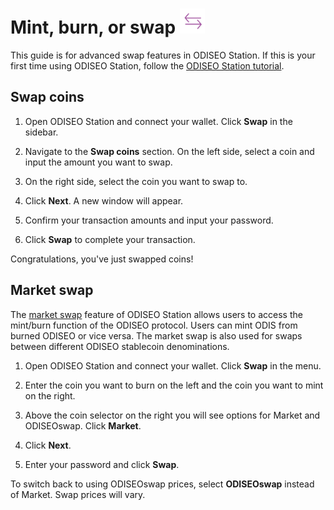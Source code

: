 # Mint, burn, or swap <img src="/img/Swap_ver1.svg" height="40px">

This guide is for advanced swap features in ODISEO Station. If this is your first time using ODISEO Station, follow the [ODISEO Station tutorial](download/ODISEO-station-desktop.md).

## Swap coins

1. Open ODISEO Station and connect your wallet. Click **Swap** in the sidebar.

2. Navigate to the **Swap coins** section. On the left side, select a coin and input the amount you want to swap.

3. On the right side, select the coin you want to swap to.

4. Click **Next**. A new window will appear.

5. Confirm your transaction amounts and input your password.

6. Click **Swap** to complete your transaction.

Congratulations, you've just swapped coins!

## Market swap

The [market swap](../glossary.md#market-swap) feature of ODISEO Station allows users to access the mint/burn function of the ODISEO protocol. Users can mint ODIS from burned ODISEO or vice versa. The market swap is also used for swaps between different ODISEO stablecoin denominations.

1. Open ODISEO Station and connect your wallet. Click **Swap** in the menu.

2. Enter the coin you want to burn on the left and the coin you want to mint on the right.

3. Above the coin selector on the right you will see options for Market and ODISEOswap. Click **Market**.

4. Click **Next**.

5. Enter your password and click **Swap**.

To switch back to using ODISEOswap prices, select **ODISEOswap** instead of Market. Swap prices will vary.
